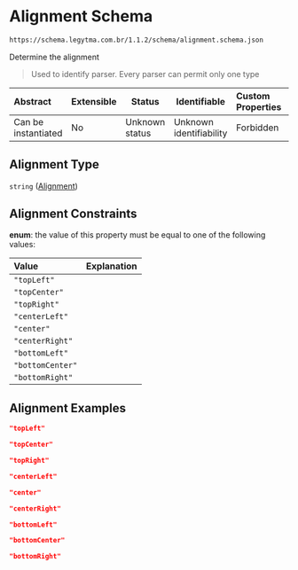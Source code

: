 # Alignment Schema

```txt
https://schema.legytma.com.br/1.1.2/schema/alignment.schema.json
```

Determine the alignment


> Used to identify parser. Every parser can permit only one type
>

| Abstract            | Extensible | Status         | Identifiable            | Custom Properties | Additional Properties | Access Restrictions | Defined In                                                                      |
| :------------------ | ---------- | -------------- | ----------------------- | :---------------- | --------------------- | ------------------- | ------------------------------------------------------------------------------- |
| Can be instantiated | No         | Unknown status | Unknown identifiability | Forbidden         | Allowed               | none                | [alignment.schema.json](../schema/alignment.schema.json) |

## Alignment Type

`string` ([Alignment](alignment.md))

## Alignment Constraints

**enum**: the value of this property must be equal to one of the following values:

| Value            | Explanation |
| :--------------- | ----------- |
| `"topLeft"`      |             |
| `"topCenter"`    |             |
| `"topRight"`     |             |
| `"centerLeft"`   |             |
| `"center"`       |             |
| `"centerRight"`  |             |
| `"bottomLeft"`   |             |
| `"bottomCenter"` |             |
| `"bottomRight"`  |             |

## Alignment Examples

```json
"topLeft"
```

```json
"topCenter"
```

```json
"topRight"
```

```json
"centerLeft"
```

```json
"center"
```

```json
"centerRight"
```

```json
"bottomLeft"
```

```json
"bottomCenter"
```

```json
"bottomRight"
```
